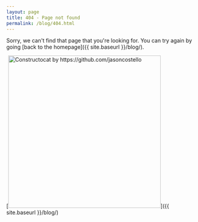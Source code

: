 ```yaml
---
layout: page
title: 404 - Page not found
permalink: /blog/404.html
---
```


Sorry, we can't find that page that you're looking for. You can try again by going [back to the homepage]({{ site.baseurl }}/blog/).

[<img src="{{ site.baseurl }}/blog/images/404.jpg" alt="Constructocat by https://github.com/jasoncostello" style="width: 400px;"/>]({{ site.baseurl }}/blog/)
